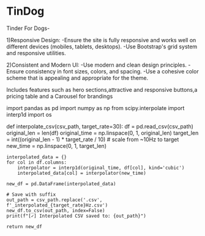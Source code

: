 # TinDog
Tinder For Dogs-

1)Responsive Design:
  -Ensure the site is fully responsive and works well on different devices (mobiles, tablets, desktops).
  -Use Bootstrap's grid system and responsive utilities.
  
2)Consistent and Modern UI:
  -Use modern and clean design principles.
  -Ensure consistency in font sizes, colors, and spacing.
  -Use a cohesive color scheme that is appealing and appropriate for the theme.

Includes features such as hero sections,attractive and responsive buttons,a pricing table and a Carousel for brandings


import pandas as pd
import numpy as np
from scipy.interpolate import interp1d
import os

def interpolate_csv(csv_path, target_rate=30):
    df = pd.read_csv(csv_path)
    original_len = len(df)
    original_time = np.linspace(0, 1, original_len)
    target_len = int((original_len - 1) * target_rate / 10)  # scale from ~10Hz to target
    new_time = np.linspace(0, 1, target_len)

    interpolated_data = {}
    for col in df.columns:
        interpolator = interp1d(original_time, df[col], kind='cubic')
        interpolated_data[col] = interpolator(new_time)

    new_df = pd.DataFrame(interpolated_data)
    
    # Save with suffix
    out_path = csv_path.replace('.csv', f'_interpolated_{target_rate}Hz.csv')
    new_df.to_csv(out_path, index=False)
    print(f"[✓] Interpolated CSV saved to: {out_path}")

    return new_df
